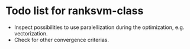 # Todo list for ranksvm-class
- Inspect possibilities to use paralellization during the optimization,
  e.g. vectorization.
- Check for other convergence criterias.
